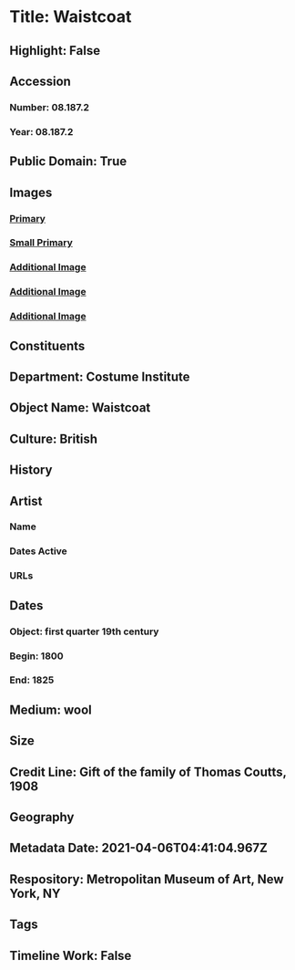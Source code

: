 # Title: Waistcoat
## Highlight: False
## Accession
### Number: 08.187.2
### Year: 08.187.2
## Public Domain: True
## Images
### [Primary](https://images.metmuseum.org/CRDImages/ci/original/08.187.2_F.jpg)
### [Small Primary](https://images.metmuseum.org/CRDImages/ci/web-large/08.187.2_F.jpg)
### [Additional Image](https://images.metmuseum.org/CRDImages/ci/original/08.187.2.jpg)
### [Additional Image](https://images.metmuseum.org/CRDImages/ci/original/4570.jpg)
### [Additional Image](https://images.metmuseum.org/CRDImages/ci/original/CI.08.187.2G.jpg)
## Constituents
## Department: Costume Institute
## Object Name: Waistcoat
## Culture: British
## History
## Artist
### Name
### Dates Active
### URLs
## Dates
### Object: first quarter 19th century
### Begin: 1800
### End: 1825
## Medium: wool
## Size
## Credit Line: Gift of the family of Thomas Coutts, 1908
## Geography
## Metadata Date: 2021-04-06T04:41:04.967Z
## Respository: Metropolitan Museum of Art, New York, NY
## Tags
## Timeline Work: False